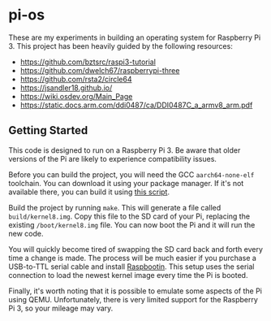 # pi-os

These are my experiments in building an operating system for Raspberry Pi 3.
This project has been heavily guided by the following resources:

- https://github.com/bztsrc/raspi3-tutorial
- https://github.com/dwelch67/raspberrypi-three
- https://github.com/rsta2/circle64
- https://jsandler18.github.io/
- https://wiki.osdev.org/Main_Page
- https://static.docs.arm.com/ddi0487/ca/DDI0487C_a_armv8_arm.pdf

## Getting Started

This code is designed to run on a Raspberry Pi 3. Be aware that older versions
of the Pi are likely to experience compatibility issues.

Before you can build the project, you will need the GCC `aarch64-none-elf`
toolchain. You can download it using your package manager. If it's not
available there, you can build it using [this
script](contrib/build-aarch64-toolchain.sh).

Build the project by running `make`. This will generate a file called
`build/kernel8.img`. Copy this file to the SD card of your Pi, replacing the
existing `/boot/kernel8.img` file. You can now boot the Pi and it will run the
new code.

You will quickly become tired of swapping the SD card back and forth every time
a change is made. The process will be much easier if you purchase a USB-to-TTL
serial cable and install [Raspbootin](https://github.com/desheffer/raspbootin).
This setup uses the serial connection to load the newest kernel image every
time the Pi is booted.

Finally, it's worth noting that it is possible to emulate some aspects of the
Pi using QEMU. Unfortunately, there is very limited support for the Raspberry
Pi 3, so your mileage may vary.
